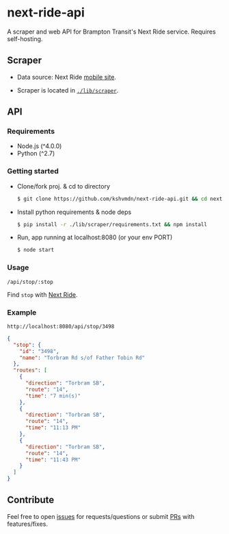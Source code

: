 # next-ride-api

A scraper and web API for Brampton Transit's Next Ride service. Requires self-hosting. 

## Scraper

- Data source: Next Ride [mobile site](http://nextride.brampton.ca/mob/SearchBy.aspx).

- Scraper is located in [`./lib/scraper`](lib/scraper).

## API

### Requirements

- Node.js (^4.0.0)
- Python (^2.7)

### Getting started

- Clone/fork proj. & cd to directory
    
    ```sh
    $ git clone https://github.com/kshvmdn/next-ride-api.git && cd next-ride-api
    ```

- Install python requirements & node deps
    
    ```sh
    $ pip install -r ./lib/scraper/requirements.txt && npm install
    ```

- Run, app running at localhost:8080 (or your env PORT)

    ```sh
    $ node start
    ```

### Usage

```
/api/stop/:stop
```

Find `stop` with [Next Ride](http://nextride.brampton.ca/RealTime.aspx).

### Example

```
http://localhost:8080/api/stop/3498
```

```json
{
  "stop": {
    "id": "3498",
    "name": "Torbram Rd s/of Father Tobin Rd"
  },
  "routes": [
    {
      "direction": "Torbram SB",
      "route": "14",
      "time": "7 min(s)"
    },
    {
      "direction": "Torbram SB",
      "route": "14",
      "time": "11:13 PM"
    },
    {
      "direction": "Torbram SB",
      "route": "14",
      "time": "11:43 PM"
    }
  ]
}
```

## Contribute

Feel free to open [issues](https://github.com/kshvmdn/next-ride-api/issues) for requests/questions or submit [PRs](https://github.com/kshvmdn/next-ride-api/pulls) with features/fixes.
